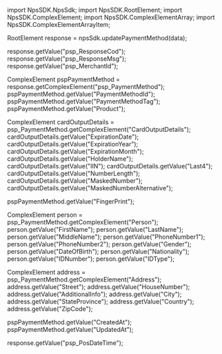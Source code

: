 import NpsSDK.NpsSdk;
import NpsSDK.RootElement;
import NpsSDK.ComplexElement;
import NpsSDK.ComplexElementArray;
import NpsSDK.ComplexElementArrayItem;

RootElement response = npsSdk.updatePaymentMethod(data);

response.getValue("psp_ResponseCod");
response.getValue("psp_ResponseMsg");
response.getValue("psp_MerchantId");

ComplexElement pspPaymentMethod = response.getComplexElement("psp_PaymentMethod");
pspPaymentMethod.getValue("PaymentMethodId");
pspPaymentMethod.getValue("PaymentMethodTag");
pspPaymentMethod.getValue("Product");

ComplexElement cardOutputDetails = psp_PaymentMethod.getComplexElement("CardOutputDetails");
cardOutputDetails.getValue("ExpirationDate");
cardOutputDetails.getValue("ExpirationYear");
cardOutputDetails.getValue("ExpirationMonth");
cardOutputDetails.getValue("HolderName");
cardOutputDetails.getValue("IIN");
cardOutputDetails.getValue("Last4");
cardOutputDetails.getValue("NumberLength");
cardOutputDetails.getValue("MaskedNumber");
cardOutputDetails.getValue("MaskedNumberAlternative");

pspPaymentMethod.getValue("FingerPrint");

ComplexElement person = psp_PaymentMethod.getComplexElement("Person");
person.getValue("FirstName");
person.getValue("LastName");
person.getValue("MiddleName");
person.getValue("PhoneNumber1");
person.getValue("PhoneNumber2");
person.getValue("Gender");
person.getValue("DateOfBirth");
person.getValue("Nationality");
person.getValue("IDNumber");
person.getValue("IDType");


ComplexElement address = psp_PaymentMethod.getComplexElement("Address");
address.getValue("Street");
address.getValue("HouseNumber");
address.getValue("AdditionalInfo");
address.getValue("City");
address.getValue("StateProvince");
address.getValue("Country");
address.getValue("ZipCode");

pspPaymentMethod.getValue("CreatedAt");
pspPaymentMethod.getValue("UpdatedAt");

response.getValue("psp_PosDateTime");
